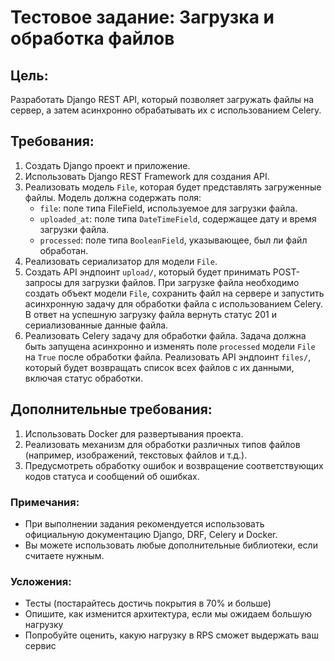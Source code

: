 # Тестовое задание: Загрузка и обработка файлов
## Цель:
Разработать Django REST API, который позволяет загружать файлы на сервер, а затем асинхронно обрабатывать их с использованием Celery.
## Требования:
1. Создать Django проект и приложение.
2. Использовать Django REST Framework для создания API.
3. Реализовать модель `File`, которая будет представлять загруженные файлы. Модель должна содержать поля:
    - `file`: поле типа FileField, используемое для загрузки файла.
    - `uploaded_at`: поле типа `DateTimeField`, содержащее дату и время загрузки файла.
    - `processed`: поле типа `BooleanField`, указывающее, был ли файл обработан.
4. Реализовать сериализатор для модели `File`.
5. Создать API эндпоинт `upload/`, который будет принимать POST-запросы для загрузки файлов. При загрузке файла необходимо создать объект модели `File`, сохранить файл на сервере и запустить асинхронную задачу для обработки файла с использованием Celery. В ответ на успешную загрузку файла вернуть статус 201 и сериализованные данные файла.
6. Реализовать Celery задачу для обработки файла. Задача должна быть запущена асинхронно и изменять поле `processed` модели `File` на `True` после обработки файла.
Реализовать API эндпоинт `files/`, который будет возвращать список всех файлов с их данными, включая статус обработки.
## Дополнительные требования:
1. Использовать Docker для развертывания проекта.
2. Реализовать механизм для обработки различных типов файлов (например, изображений, текстовых файлов и т.д.).
3. Предусмотреть обработку ошибок и возвращение соответствующих кодов статуса и сообщений об ошибках.
### Примечания:
- При выполнении задания рекомендуется использовать официальную документацию Django, DRF, Celery и Docker.
- Вы можете использовать любые дополнительные библиотеки, если считаете нужным.
### Усложения:
- Тесты (постарайтесь достичь покрытия в 70% и больше)
- Опишите, как изменится архитектура, если мы ожидаем большую нагрузку
- Попробуйте оценить, какую нагрузку в RPS сможет выдержать ваш сервис
